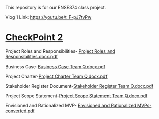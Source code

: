 This repository is for our ENSE374 class project.

Vlog 1 Link: https://youtu.be/t_F-pJ7tvPw

<h1><ins>CheckPoint 2</ins></h1>

Project Roles and Responsibilities- [Project Roles and Responsibilities.docx.pdf](https://github.com/TeamQ-ENSE374/TeamQ/files/7349448/Project.Roles.and.Responsibilities.docx.pdf)<br>

Business Case-[Business Case Team Q.docx.pdf](https://github.com/TeamQ-ENSE374/TeamQ/files/7349461/Business.Case.Team.Q.docx.pdf)<br>

Project Charter-[Project Charter Team Q.docx.pdf](https://github.com/TeamQ-ENSE374/TeamQ/files/7349464/Project.Charter.Team.Q.docx.pdf)<br>

Stakeholder Register Document-[Stakeholder Register Team Q.docx.pdf](https://github.com/TeamQ-ENSE374/TeamQ/files/7349479/Stakeholder.Register.Team.Q.docx.pdf)<br>

Project Scope Statement-[Project Scope Statement Team Q.docx.pdf](https://github.com/TeamQ-ENSE374/TeamQ/files/7349542/Project.Scope.Statement.Team.Q.docx.pdf)<br>

Envisioned and Rationalized MVP- [Envisioned and Rationalized MVPs-converted.pdf](https://github.com/TeamQ-ENSE374/TeamQ/files/7349501/Envisioned.and.Rationalized.MVPs-converted.pdf)<br>

